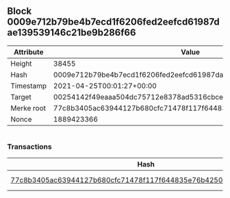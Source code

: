 ## Block 0009e712b79be4b7ecd1f6206fed2eefcd61987dae139539146c21be9b286f66

Attribute | Value
--- | ---
Height | 38455
Hash | 0009e712b79be4b7ecd1f6206fed2eefcd61987dae139539146c21be9b286f66
Timestamp | 2021-04-25T00:01:27+00:00
Target | 00254142f49eaaa504dc75712e8378ad5316cbcead634704b3734b6271167cc4
Merke root | 77c8b3405ac63944127b680cfc71478f117f644835e76b42507f03123e5cc8d3
Nonce | 1889423366

```

```

### Transactions

Hash | Amount
--- | ---
[77c8b3405ac63944127b680cfc71478f117f644835e76b42507f03123e5cc8d3](77c8b3405ac63944127b680cfc71478f117f644835e76b42507f03123e5cc8d3.md) | 10.00000000 SKEPTI 
